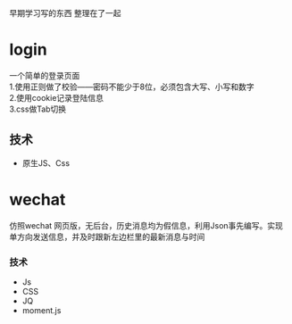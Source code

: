 早期学习写的东西 整理在了一起
# login<br>
 一个简单的登录页面<br>
 1.使用正则做了校验——密码不能少于8位，必须包含大写、小写和数字<br>
 2.使用cookie记录登陆信息<br>
 3.css做Tab切换<br>
## 技术<br>
* 原生JS、Css
# wechat
仿照wechat 网页版，无后台，历史消息均为假信息，利用Json事先编写。实现单方向发送信息，并及时跟新左边栏里的最新消息与时间<br>
### 技术
* Js
* CSS
* JQ
* moment.js
